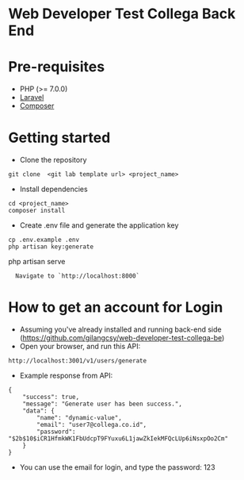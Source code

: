 # Web Developer Test Collega Back End

# Pre-requisites
- PHP (>= 7.0.0)
- [Laravel](https://laravel.com)
- [Composer](https://getcomposer.org) 

# Getting started
- Clone the repository
```
git clone  <git lab template url> <project_name>
```
- Install dependencies
```
cd <project_name>
composer install
```
- Create .env file and generate the application key
```
cp .env.example .env
php artisan key:generate
```
php artisan serve
```
  Navigate to `http://localhost:8000`
```  

# How to get an account for Login
- Assuming you've already installed and running back-end side (https://github.com/gilangcsy/web-developer-test-collega-be)
- Open your browser, and run this API:
```
http://localhost:3001/v1/users/generate
```
- Example response from API:
```
{
    "success": true,
    "message": "Generate user has been success.",
    "data": {
        "name": "dynamic-value",
        "email": "user7@collega.co.id",
        "password": "$2b$10$iCR1HfmkWK1FbUdcpT9FYuxu6L1jawZkIekMFQcLUp6iNsxpOo2Cm"
    }
}
```
- You can use the email for login, and type the password: 123

